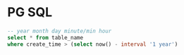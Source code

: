# PG SQL

```sql
-- year month day minute/min hour
select * from table_name
where create_time > (select now() - interval '1 year')
```

